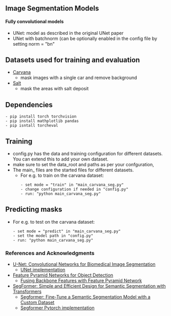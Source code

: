 ## Image Segmentation Models

#### Fully convolutional models
- UNet: model as described in the original UNet paper
- UNet with batchnorm (can be optionally enabled in the config file by setting norm = "bn"


## Datasets used for training and evaluation
- [Carvana](https://www.kaggle.com/competitions/carvana-image-masking-challenge)
   - mask images with a single car and remove background
- [Salt](https://www.kaggle.com/c/tgs-salt-identification-challenge/overview)
   - mask the areas with salt deposit

## Dependencies
```
- pip install torch torchvision
- pip install mathplotlib pandas
- pip isntall torcheval
```



## Training
- config.py has the data and training configuration for different datasets. You can extend this to 
add your own dataset.
- make sure to set the data_root and paths as per your confguration,
- The main_ files are the started files for different datasets. 
  - For e.g. to train on the carvana dataset: 
    ```
    - set mode = "train" in "main_carvana_seg.py"
    - change configuration if needed in "config.py"
    - run: "python main_carvana_seg.py"
    ```  

## Predicting masks
  - For e.g. to test on the carvana dataset:
    ```
    - set mode = "predict" in "main_carvana_seg.py"
    - set the model path in "config.py"
    - run: "python main_carvana_seg.py"
    ```





### References and Acknowledgments
- [U-Net: Convolutional Networks for Biomedical Image Segmentation](https://arxiv.org/abs/1505.04597)
   - [UNet implementation](https://pyimagesearch.com/2021/11/08/u-net-training-image-segmentation-models-in-pytorch/)
- [Feature Pyramid Networks for Object Detection](https://arxiv.org/pdf/1612.03144)
  - [Fusing Backbone Features with Feature Pyramid Network](https://medium.com/@freshtechyy/fusing-backbone-features-using-feature-pyramid-network-fpn-c652aa6a264b)
- [SegFormer: Simple and Efficient Design for Semantic Segmentation with Transformers](https://arxiv.org/abs/2105.15203)
  - [Segformer: Fine-Tune a Semantic Segmentation Model with a Custom Dataset](https://huggingface.co/blog/fine-tune-segformer)
  - [Segformer Pytorch implementation](https://github.com/CherifiImene/buildings_and_road_segmentation/blob/main/data_handler/data.py)

